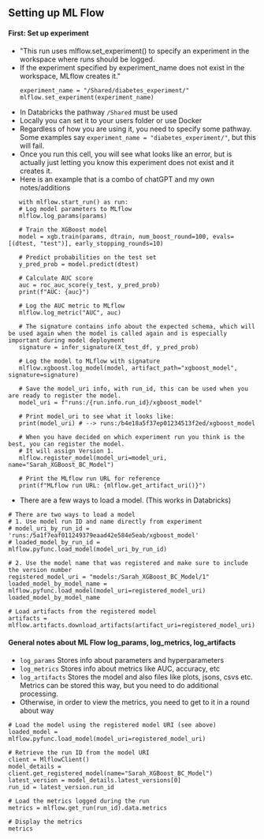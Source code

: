 ## Setting up ML Flow

#### First: Set up experiment
- "This run uses mlflow.set_experiment() to specify an experiment in the workspace where runs should be logged. 
- If the experiment specified by experiment_name does not exist in the workspace, MLflow creates it."
  ```
  experiment_name = "/Shared/diabetes_experiment/"
  mlflow.set_experiment(experiment_name)
  ```
- In Databricks the pathway ```/Shared``` must be used
- Locally you can set it to your users folder or use Docker
- Regardless of how you are using it, you need to specify some pathway. Some examples say ```experiment_name = "diabetes_experiment/"```, but this will fail.
- Once you run this cell, you will see what looks like an error, but is actually just letting you know this experiment does not exist and it creates it.
- Here is an example that is a combo of chatGPT and my own notes/additions
  
 ```
    with mlflow.start_run() as run:
    # Log model parameters to MLflow
    mlflow.log_params(params)

    # Train the XGBoost model
    model = xgb.train(params, dtrain, num_boost_round=100, evals=[(dtest, "test")], early_stopping_rounds=10)

    # Predict probabilities on the test set
    y_pred_prob = model.predict(dtest)

    # Calculate AUC score
    auc = roc_auc_score(y_test, y_pred_prob)
    print(f"AUC: {auc}")

    # Log the AUC metric to MLflow
    mlflow.log_metric("AUC", auc)

    # The signature contains info about the expected schema, which will be used again when the model is called again and is especially important during model deployment
    signature = infer_signature(X_test_df, y_pred_prob)

    # Log the model to MLflow with signature
    mlflow.xgboost.log_model(model, artifact_path="xgboost_model", signature=signature)

    # Save the model_uri info, with run_id, this can be used when you are ready to register the model.
    model_uri = f"runs:/{run.info.run_id}/xgboost_model"

    # Print model_uri to see what it looks like:
    print(model_uri) # --> runs:/b4e18a5f37ep01234513f2ed/xgboost_model

    # When you have decided on which experiment run you think is the best, you can register the model.
    # It will assign Version 1. 
    mlflow.register_model(model_uri=model_uri, name="Sarah_XGBoost_BC_Model")

    # Print the MLflow run URL for reference
    print(f"MLflow run URL: {mlflow.get_artifact_uri()}")
```
- There are a few ways to load a model. (This works in Databricks)
```
# There are two ways to load a model
# 1. Use model run ID and name directly from experiment
# model_uri_by_run_id = 'runs:/5a1f7eaf011249379eaad42e584e5eab/xgboost_model'
# loaded_model_by_run_id = mlflow.pyfunc.load_model(model_uri_by_run_id)

# 2. Use the model name that was registered and make sure to include the version number
registered_model_uri = "models:/Sarah_XGBoost_BC_Model/1"
loaded_model_by_model_name = mlflow.pyfunc.load_model(model_uri=registered_model_uri)
loaded_model_by_model_name

# Load artifacts from the registered model
artifacts = mlflow.artifacts.download_artifacts(artifact_uri=registered_model_uri)
```

#### General notes about ML Flow log_params, log_metrics, log_artifacts
- ```log_params``` Stores info about parameters and hyperparameters
- ```log_metrics``` Stores info about metrics like AUC, accuracy, etc
-  ```log_artifacts``` Stores the model and also files like plots, jsons, csvs etc. Metrics can be stored this way, but you need to do additional processing.
-  Otherwise, in order to view the metrics, you need to get to it in a round about way
  ```
# Load the model using the registered model URI (see above)
loaded_model = mlflow.pyfunc.load_model(model_uri=registered_model_uri)

# Retrieve the run ID from the model URI
client = MlflowClient()
model_details = client.get_registered_model(name="Sarah_XGBoost_BC_Model")
latest_version = model_details.latest_versions[0]
run_id = latest_version.run_id

# Load the metrics logged during the run
metrics = mlflow.get_run(run_id).data.metrics

# Display the metrics
metrics
```
